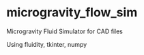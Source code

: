 # microgravity_flow_sim
Microgravity Fluid Simulator for CAD files 


Using fluidity, tkinter, numpy

